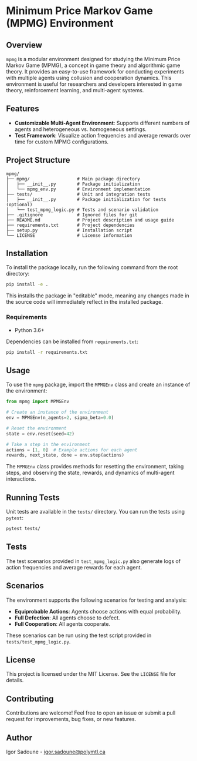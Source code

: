 # Minimum Price Markov Game (MPMG) Environment

## Overview

`mpmg` is a modular environment designed for studying the Minimum Price Markov Game (MPMG), a concept in game theory and algorithmic game theory. It provides an easy-to-use framework for conducting experiments with multiple agents using collusion and cooperation dynamics. This environment is useful for researchers and developers interested in game theory, reinforcement learning, and multi-agent systems.

## Features
- **Customizable Multi-Agent Environment**: Supports different numbers of agents and heterogeneous vs. homogeneous settings.
- **Test Framework**: Visualize action frequencies and average rewards over time for custom MPMG configurations.

## Project Structure

```
mpmg/
├── mpmg/                  # Main package directory
│   ├── __init__.py        # Package initialization
│   └── mpmg_env.py        # Environment implementation
├── tests/                 # Unit and integration tests
│   ├── __init__.py        # Package initialization for tests (optional)
│   └── test_mpmg_logic.py # Tests and scenario validation
├── .gitignore             # Ignored files for git
├── README.md              # Project description and usage guide
├── requirements.txt       # Project dependencies
├── setup.py               # Installation script
└── LICENSE                # License information
```

## Installation

To install the package locally, run the following command from the root directory:

```sh
pip install -e .
```

This installs the package in "editable" mode, meaning any changes made in the source code will immediately reflect in the installed package.

### Requirements
- Python 3.6+

Dependencies can be installed from `requirements.txt`:

```sh
pip install -r requirements.txt
```

## Usage

To use the `mpmg` package, import the `MPMGEnv` class and create an instance of the environment:

```python
from mpmg import MPMGEnv

# Create an instance of the environment
env = MPMGEnv(n_agents=2, sigma_beta=0.0)

# Reset the environment
state = env.reset(seed=42)

# Take a step in the environment
actions = [1, 0]  # Example actions for each agent
rewards, next_state, done = env.step(actions)
```

The `MPMGEnv` class provides methods for resetting the environment, taking steps, and observing the state, rewards, and dynamics of multi-agent interactions.

## Running Tests

Unit tests are available in the `tests/` directory. You can run the tests using `pytest`:

```sh
pytest tests/
```

## Tests

The test scenarios provided in `test_mpmg_logic.py` also generate logs of action frequencies and average rewards for each agent.

## Scenarios
The environment supports the following scenarios for testing and analysis:
- **Equiprobable Actions**: Agents choose actions with equal probability.
- **Full Defection**: All agents choose to defect.
- **Full Cooperation**: All agents cooperate.

These scenarios can be run using the test script provided in `tests/test_mpmg_logic.py`.

## License

This project is licensed under the MIT License. See the `LICENSE` file for details.

## Contributing

Contributions are welcome! Feel free to open an issue or submit a pull request for improvements, bug fixes, or new features.

## Author

Igor Sadoune - igor.sadoune@polymtl.ca

